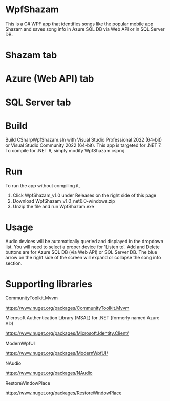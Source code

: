 # WpfShazam
This is a C# WPF app that identifies songs like the popular mobile app Shazam and saves song info in Azure SQL DB via Web API or in SQL Server DB.

# Shazam tab


# Azure (Web API) tab


# SQL Server tab


# Build
Build CSharpWpfShazam.sln with Visual Studio Professional 2022 (64-bit) or Visual Studio Community 2022 (64-bit).  This app is targeted for .NET 7. To compile for .NET 6, simply modify WpfShazam.csproj.

# Run
To run the app without compiling it,
1. Click WpfShazam_v1.0 under Releases on the right side of this page
2. Download WpfShazam_v1.0_net6.0-windows.zip
3. Unzip the file and run WpfShazam.exe

# Usage
Audio devices will be automatically queried and displayed in the dropdown list.  You will need to select a proper device for 'Listen to'.  Add and Delete buttons are for Azure SQL DB (via Web API) or SQL Server DB. The blue arrow on the right side of the screen will expand or collapse the song info section.

# Supporting libraries
CommunityToolkit.Mvvm
 
https://www.nuget.org/packages/CommunityToolkit.Mvvm

Microsoft Authentication Library (MSAL) for .NET (formerly named Azure AD)

https://www.nuget.org/packages/Microsoft.Identity.Client/
 
ModernWpfUI
 
https://www.nuget.org/packages/ModernWpfUI/

NAudio

https://www.nuget.org/packages/NAudio
 
RestoreWindowPlace

https://www.nuget.org/packages/RestoreWindowPlace
